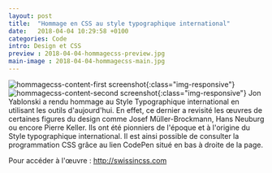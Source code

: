 ```yaml
---
layout: post
title:  "Hommage en CSS au style typographique international"
date:   2018-04-04 10:29:58 +0100
categories: Code
intro: Design et CSS
preview : 2018-04-04-hommagecss-preview.jpg
main-image : 2018-04-04-hommagecss-main.jpg
---
```

![hommagecss-content-first screenshot](../../../../../assets/images/2018-04-04-hommagecss-content-first.jpg){:class="img-responsive"}
![hommagecss-content-second screenshot](../../../../../assets/images/2018-04-04-hommagecss-content-second.jpg){:class="img-responsive"}
Jon Yablonski a rendu hommage au Style Typographique international en utilisant les outils d'aujourd'hui. En effet, ce dernier a revisité les œuvres de certaines figures du design comme Josef Müller-Brockmann, Hans Neuburg ou encore Pierre Keller.  Ils ont été pionniers de l'époque et à l'origine du Style typographique international. Il est ainsi possible de consulter la programmation CSS grâce au lien CodePen situé en bas à droite de la page.

Pour accéder à l'œuvre : http://swissincss.com

